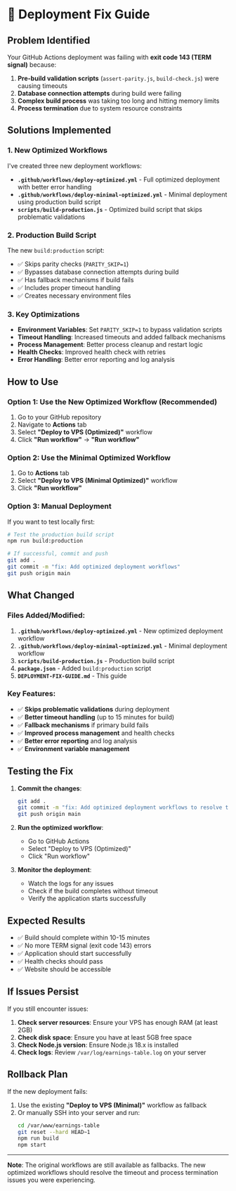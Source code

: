 # 🚀 Deployment Fix Guide

## Problem Identified

Your GitHub Actions deployment was failing with **exit code 143 (TERM signal)** because:

1. **Pre-build validation scripts** (`assert-parity.js`, `build-check.js`) were causing timeouts
2. **Database connection attempts** during build were failing
3. **Complex build process** was taking too long and hitting memory limits
4. **Process termination** due to system resource constraints

## Solutions Implemented

### 1. New Optimized Workflows

I've created three new deployment workflows:

- **`.github/workflows/deploy-optimized.yml`** - Full optimized deployment with better error handling
- **`.github/workflows/deploy-minimal-optimized.yml`** - Minimal deployment using production build script
- **`scripts/build-production.js`** - Optimized build script that skips problematic validations

### 2. Production Build Script

The new `build:production` script:

- ✅ Skips parity checks (`PARITY_SKIP=1`)
- ✅ Bypasses database connection attempts during build
- ✅ Has fallback mechanisms if build fails
- ✅ Includes proper timeout handling
- ✅ Creates necessary environment files

### 3. Key Optimizations

- **Environment Variables**: Set `PARITY_SKIP=1` to bypass validation scripts
- **Timeout Handling**: Increased timeouts and added fallback mechanisms
- **Process Management**: Better process cleanup and restart logic
- **Health Checks**: Improved health check with retries
- **Error Handling**: Better error reporting and log analysis

## How to Use

### Option 1: Use the New Optimized Workflow (Recommended)

1. Go to your GitHub repository
2. Navigate to **Actions** tab
3. Select **"Deploy to VPS (Optimized)"** workflow
4. Click **"Run workflow"** → **"Run workflow"**

### Option 2: Use the Minimal Optimized Workflow

1. Go to **Actions** tab
2. Select **"Deploy to VPS (Minimal Optimized)"** workflow
3. Click **"Run workflow"**

### Option 3: Manual Deployment

If you want to test locally first:

```bash
# Test the production build script
npm run build:production

# If successful, commit and push
git add .
git commit -m "fix: Add optimized deployment workflows"
git push origin main
```

## What Changed

### Files Added/Modified:

1. **`.github/workflows/deploy-optimized.yml`** - New optimized deployment workflow
2. **`.github/workflows/deploy-minimal-optimized.yml`** - Minimal deployment workflow
3. **`scripts/build-production.js`** - Production build script
4. **`package.json`** - Added `build:production` script
5. **`DEPLOYMENT-FIX-GUIDE.md`** - This guide

### Key Features:

- ✅ **Skips problematic validations** during deployment
- ✅ **Better timeout handling** (up to 15 minutes for build)
- ✅ **Fallback mechanisms** if primary build fails
- ✅ **Improved process management** and health checks
- ✅ **Better error reporting** and log analysis
- ✅ **Environment variable management**

## Testing the Fix

1. **Commit the changes**:

   ```bash
   git add .
   git commit -m "fix: Add optimized deployment workflows to resolve timeout issues"
   git push origin main
   ```

2. **Run the optimized workflow**:

   - Go to GitHub Actions
   - Select "Deploy to VPS (Optimized)"
   - Click "Run workflow"

3. **Monitor the deployment**:
   - Watch the logs for any issues
   - Check if the build completes without timeout
   - Verify the application starts successfully

## Expected Results

- ✅ Build should complete within 10-15 minutes
- ✅ No more TERM signal (exit code 143) errors
- ✅ Application should start successfully
- ✅ Health checks should pass
- ✅ Website should be accessible

## If Issues Persist

If you still encounter issues:

1. **Check server resources**: Ensure your VPS has enough RAM (at least 2GB)
2. **Check disk space**: Ensure you have at least 5GB free space
3. **Check Node.js version**: Ensure Node.js 18.x is installed
4. **Check logs**: Review `/var/log/earnings-table.log` on your server

## Rollback Plan

If the new deployment fails:

1. Use the existing **"Deploy to VPS (Minimal)"** workflow as fallback
2. Or manually SSH into your server and run:
   ```bash
   cd /var/www/earnings-table
   git reset --hard HEAD~1
   npm run build
   npm start
   ```

---

**Note**: The original workflows are still available as fallbacks. The new optimized workflows should resolve the timeout and process termination issues you were experiencing.
